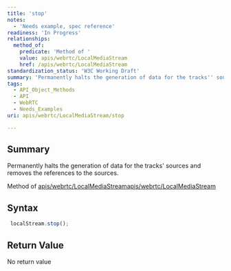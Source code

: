 ```yaml
---
title: 'stop'
notes:
  - 'Needs example, spec reference'
readiness: 'In Progress'
relationships:
  method_of:
    predicate: 'Method of '
    value: apis/webrtc/LocalMediaStream
    href: /apis/webrtc/LocalMediaStream
standardization_status: 'W3C Working Draft'
summary: 'Permanently halts the generation of data for the tracks'' sources and removes the references to the sources.'
tags:
  - API_Object_Methods
  - API
  - WebRTC
  - Needs_Examples
uri: apis/webrtc/LocalMediaStream/stop

---
```

## Summary

Permanently halts the generation of data for the tracks' sources and removes the references to the sources.

Method of [apis/webrtc/LocalMediaStream](/apis/webrtc/LocalMediaStream)[apis/webrtc/LocalMediaStream](/apis/webrtc/LocalMediaStream)

## Syntax

``` js
 localStream.stop();
```

## Return Value

No return value
